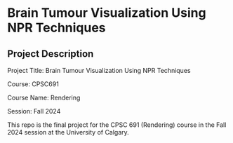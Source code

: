# Brain Tumour Visualization Using NPR Techniques

## Project Description

Project Title: Brain Tumour Visualization Using NPR Techniques 

Course: CPSC691

Course Name: Rendering

Session: Fall 2024


This repo is the final project for the CPSC 691 (Rendering) course in the Fall 2024 session at the University of Calgary.
